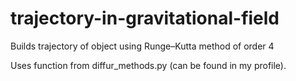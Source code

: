 # trajectory-in-gravitational-field
Builds trajectory of object using Runge–Kutta method of order 4

Uses function from diffur_methods.py (can be found in my profile).
